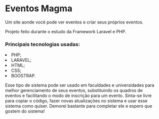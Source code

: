 # Eventos Magma
 Um site aonde você pode ver eventos e criar seus próprios eventos.
 <p>Projeto feito durante o estudo da Framework Laravel e PHP.
 <h3>Principais tecnologias usadas:</h3>
 <li>PHP;</li>
 <li>LARAVEL;</li>
 <li>HTML;</li>
 <li>CSS;</li>
 <li>BOOSTRAP.</li>

  Esse tipo de sistema pode ser usado em faculdades e universidades para melhor gerenciamento de seus eventos, substituindo os quadros de eventos e facilitando o modo de inscrição para um evento. Sinta-se livre para copiar o código, fazer novas atualizações no sistema e usar esse sistema como quiser. Demorei bastante para completar ele e espero que gostem do sistema!
